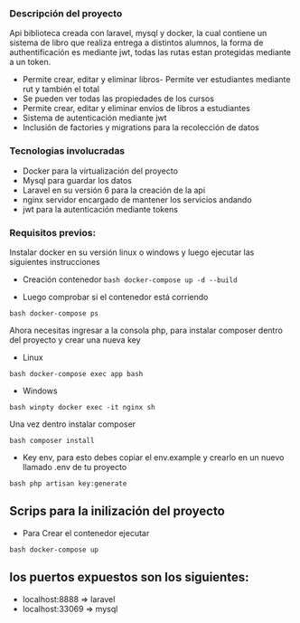 ### Descripción del proyecto

Api biblioteca creada con laravel, mysql y docker, la cual contiene un sistema de libro que realiza entrega a distintos alumnos, la forma de authentificación es mediante jwt, todas las rutas estan protegidas mediante a un token.

- Permite crear, editar y eliminar libros- Permite ver estudiantes mediante rut y también el total
- Se pueden ver todas las propiedades de los cursos
- Permite crear, editar y eliminar envíos de libros a estudiantes
- Sistema de autenticación mediante jwt
- Inclusión de factories y migrations para la recolección de datos

### Tecnologias involucradas

- Docker para la virtualización del proyecto
- Mysql para guardar los datos
- Laravel en su versión 6 para la creación de la api
- nginx servidor encargado de mantener los servicios andando
- jwt para la autenticación mediante tokens


### Requisitos previos:
Instalar docker en su versión linux o windows y luego ejecutar las siguientes instrucciones

- Creación contenedor
```bash docker-compose up -d --build ```

- Luego comprobar si el contenedor está corriendo

```bash docker-compose ps ```

Ahora necesitas ingresar a la consola php, para instalar composer dentro del proyecto y crear una nueva key

- Linux

```bash docker-compose exec app bash ```

- Windows 

```bash winpty docker exec -it nginx sh ```

Una vez dentro instalar composer

```bash composer install ```

- Key env, para esto debes copiar el env.example y crearlo en un nuevo llamado .env de tu proyecto

```bash php artisan key:generate ```

## Scrips para la inilización del proyecto
- Para Crear el contenedor ejecutar

```bash docker-compose up ```

## los puertos expuestos son los siguientes: 

- localhost:8888 => laravel
- localhost:33069 => mysql
